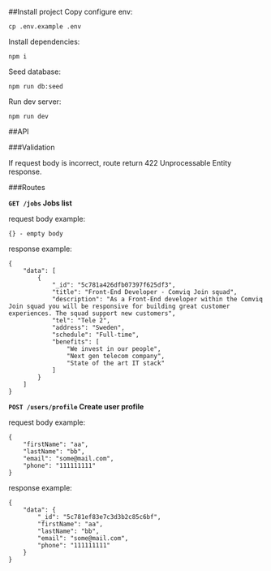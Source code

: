 ##Install project
Copy configure env:

`cp .env.example .env`

Install dependencies:

`npm i`

Seed database:

`npm run db:seed`

Run dev server:

`npm run dev`

##API

###Validation

If request body is incorrect, route return 422 Unprocessable Entity response.

###Routes

**`GET /jobs` Jobs list**

request body example:
    
    {} - empty body

response example:

    {
        "data": [
            {
                "_id": "5c781a426dfb07397f625df3",
                "title": "Front-End Developer - Comviq Join squad",
                "description": "As a Front-End developer within the Comviq Join squad you will be responsive for building great customer experiences. The squad support new customers",
                "tel": "Tele 2",
                "address": "Sweden",
                "schedule": "Full-time",
                "benefits": [
                    "We invest in our people",
                    "Next gen telecom company",
                    "State of the art IT stack"
                ]
            }
        ]
    }
    
**`POST /users/profile` Create user profile**

request body example:
    
    {
        "firstName": "aa",
        "lastName": "bb",
        "email": "some@mail.com",
        "phone": "111111111"
    }

response example:

    {
        "data": {
            "_id": "5c781ef83e7c3d3b2c85c6bf",
            "firstName": "aa",
            "lastName": "bb",
            "email": "some@mail.com",
            "phone": "111111111"
        }
    }
